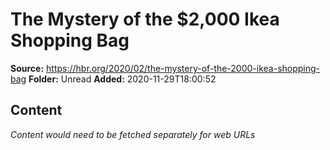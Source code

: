 # The Mystery of the $2,000 Ikea Shopping Bag

**Source:** https://hbr.org/2020/02/the-mystery-of-the-2000-ikea-shopping-bag
**Folder:** Unread
**Added:** 2020-11-29T18:00:52




## Content
*Content would need to be fetched separately for web URLs*
